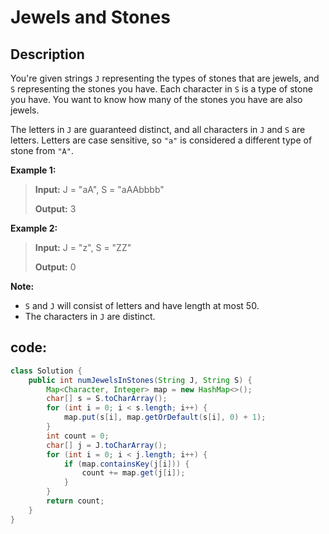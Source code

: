 # Jewels and Stones

## Description

You're given strings `J` representing the types of stones that are jewels, and `S` representing the stones you have.  Each character in `S` is a type of stone you have.  You want to know how many of the stones you have are also jewels.

The letters in `J` are guaranteed distinct, and all characters in `J` and `S` are letters. Letters are case sensitive, so `"a"` is considered a different type of stone from `"A"`.

**Example 1:**

> **Input:** J = "aA", S = "aAAbbbb" 
>
> **Output:** 3

**Example 2:**

> **Input:** J = "z", S = "ZZ" 
>
> **Output:** 0

**Note:**

* `S` and `J` will consist of letters and have length at most 50.
* The characters in `J` are distinct.

## code:

```java
class Solution {
    public int numJewelsInStones(String J, String S) {
        Map<Character, Integer> map = new HashMap<>();
        char[] s = S.toCharArray();
        for (int i = 0; i < s.length; i++) {
            map.put(s[i], map.getOrDefault(s[i], 0) + 1);
        }
        int count = 0;
        char[] j = J.toCharArray();
        for (int i = 0; i < j.length; i++) {
            if (map.containsKey(j[i])) {
                count += map.get(j[i]);
            }
        }
        return count;
    }
}
```

